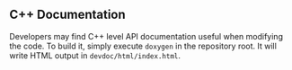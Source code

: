 ## C++ Documentation

Developers may find C++ level API documentation useful when modifying the code. To build it, simply execute
`doxygen` in the repository root. It will write HTML output in `devdoc/html/index.html`.
